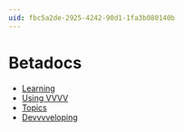 ```yaml
---
uid: fbc5a2de-2925-4242-90d1-1fa3b080140b
---
```


# Betadocs

- [Learning](Wiki/Learning/Getting%20Started.md)
- [Using VVVV](Wiki/Using%20vvvv/Overview.md)
- [Topics](Wiki/Topics/Overview.md)
- [Devvvveloping](Wiki/Devvvveloping/Intro.md)
